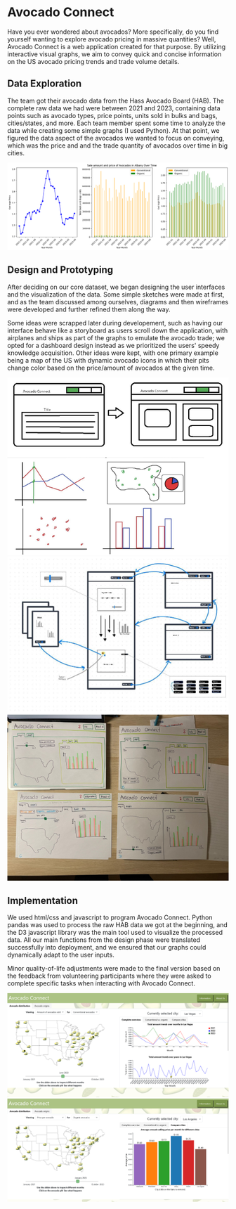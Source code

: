 # Avocado Connect

Have you ever wondered about avocados? More specifically, do you find yourself wanting to explore avocado pricing in massive quantities? Well, Avocado Connect is a web application created for that purpose. By utilizing interactive visual graphs, we aim to convey quick and concise information on the US avocado pricing trends and trade volume details.

## Data Exploration

The team got their avocado data from the Hass Avocado Board (HAB). The complete raw data we had were between 2021 and 2023, containing data points such as avocado types, price points, units sold in bulks and bags, cities/states, and more.
Each team member spent some time to analyze the data while creating some simple graphs (I used Python). At that point, we figured the data aspect of the avocados we wanted to focus on conveying, which was the price and and the trade quantity of avocados over time in big cities.

![python-avocado-plots.png](images/avocado-connect/python-avocado-plots.png "Avocados in Albany graphs")

## Design and Prototyping

After deciding on our core dataset, we began designing the user interfaces and the visualization of the data. Some simple sketches were made at first, and as the team discussed among ourselves, diagrams and then wireframes were developed and further refined them along the way.

Some ideas were scrapped later during developement, such as having our interface behave like a storyboard as users scroll down the application, with airplanes and ships as part of the graphs to emulate the avocado trade; we opted for a dashboard design instead as we prioritized the users' speedy knowledge acquisition. Other ideas were kept, with one primary example being a map of the US with dynamic avocado icons in which their pits change color based on the price/amount of avocados at the given time.

<div class="double-img">
    <img src="images/avocado-connect/simple-sketches.png">
    <img src="images/avocado-connect/app-diagram.png">
</div>

<img src="images/avocado-connect/paper-wireframe.jpg">

## Implementation

We used html/css and javascript to program Avocado Connect. Python pandas was used to process the raw HAB data we got at the beginning, and the D3 javascript library was the main tool used to visualize the processed data. All our main functions from the design phase were translated successfully into deployment, and we ensured that our graphs could dynamically adapt to the user inputs.

Minor quality-of-life adjustments were made to the final version based on the feedback from volunteering participants where they were asked to complete specific tasks when interacting with Avocado Connect.

<img src="images/avocado-connect/web-app-1.png">
<img src="images/avocado-connect/web-app-2.png">
